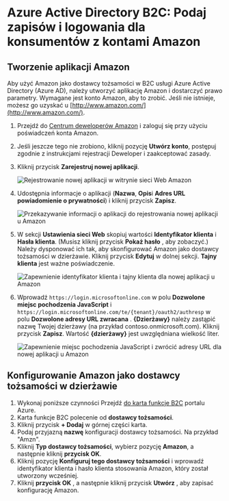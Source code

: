 <properties
    pageTitle="Azure Active Directory B2C: Konfiguracja Amazon | Microsoft Azure"
    description="Podaj zapisów i logowania dla konsumentów z kontami Amazon w aplikacjach, które są zabezpieczone przez Azure Active Directory B2C."
    services="active-directory-b2c"
    documentationCenter=""
    authors="swkrish"
    manager="mbaldwin"
    editor="bryanla"/>

<tags
    ms.service="active-directory-b2c"
    ms.workload="identity"
    ms.tgt_pltfrm="na"
    ms.devlang="na"
    ms.topic="article"
    ms.date="07/24/2016"
    ms.author="swkrish"/>

# <a name="azure-active-directory-b2c-provide-sign-up-and-sign-in-to-consumers-with-amazon-accounts"></a>Azure Active Directory B2C: Podaj zapisów i logowania dla konsumentów z kontami Amazon

## <a name="create-an-amazon-application"></a>Tworzenie aplikacji Amazon

Aby użyć Amazon jako dostawcy tożsamości w B2C usługi Azure Active Directory (Azure AD), należy utworzyć aplikację Amazon i dostarczyć prawo parametry. Wymagane jest konto Amazon, aby to zrobić. Jeśli nie istnieje, możesz go uzyskać u [http://www.amazon.com/](http://www.amazon.com/).

1. Przejdź do [Centrum deweloperów Amazon](https://login.amazon.com/) i zaloguj się przy użyciu poświadczeń konta Amazon.
2. Jeśli jeszcze tego nie zrobiono, kliknij pozycję **Utwórz konto**, postępuj zgodnie z instrukcjami rejestracji Deweloper i zaakceptować zasady.
3. Kliknij przycisk **Zarejestruj nowej aplikacji**.

    ![Rejestrowanie nowej aplikacji w witrynie sieci Web Amazon](./media/active-directory-b2c-setup-amzn-app/amzn-new-app.png)

4. Udostępnia informacje o aplikacji (**Nazwa**, **Opis**i **Adres URL powiadomienie o prywatności**) i kliknij przycisk **Zapisz**.

    ![Przekazywanie informacji o aplikacji do rejestrowania nowej aplikacji u Amazon](./media/active-directory-b2c-setup-amzn-app/amzn-register-app.png)

5. W sekcji **Ustawienia sieci Web** skopiuj wartości **Identyfikator klienta** i **Hasła klienta**. (Musisz kliknij przycisk **Pokaż hasło** , aby zobaczyć.) Należy dysponować ich tak, aby skonfigurować Amazon jako dostawcy tożsamości w dzierżawie. Kliknij przycisk **Edytuj** w dolnej sekcji. **Tajny klienta** jest ważne poświadczenie.

    ![Zapewnienie identyfikator klienta i tajny klienta dla nowej aplikacji u Amazon](./media/active-directory-b2c-setup-amzn-app/amzn-client-secret.png)

6. Wprowadź `https://login.microsoftonline.com` w polu **Dozwolone miejsc pochodzenia JavaScript** i `https://login.microsoftonline.com/te/{tenant}/oauth2/authresp` w polu **Dozwolone adresy URL zwracana** . **{Dzierżawy}** należy zastąpić nazwę Twojej dzierżawy (na przykład contoso.onmicrosoft.com). Kliknij przycisk **Zapisz**. Wartość **{dzierżawy}** jest uwzględniana wielkość liter.

    ![Zapewnienie miejsc pochodzenia JavaScript i zwrócić adresy URL dla nowej aplikacji u Amazon](./media/active-directory-b2c-setup-amzn-app/amzn-urls.png)

## <a name="configure-amazon-as-an-identity-provider-in-your-tenant"></a>Konfigurowanie Amazon jako dostawcy tożsamości w dzierżawie

1. Wykonaj poniższe czynności Przejdź [do karta funkcje B2C](active-directory-b2c-app-registration.md#navigate-to-the-b2c-features-blade) portalu Azure.
2. Karta funkcje B2C polecenie od **dostawcy tożsamości**.
3. Kliknij przycisk **+ Dodaj** w górnej części karta.
4. Podaj przyjazną **nazwę** konfiguracji dostawcy tożsamości. Na przykład "Amzn".
5. Kliknij **Typ dostawcy tożsamości**, wybierz pozycję **Amazon**, a następnie kliknij **przycisk OK**.
6. Kliknij pozycję **Konfiguruj tego dostawcy tożsamości** i wprowadź identyfikator klienta i hasło klienta stosowania Amazon, który został utworzony wcześniej.
7. Kliknij **przycisk OK** , a następnie kliknij przycisk **Utwórz** , aby zapisać konfigurację Amazon.
